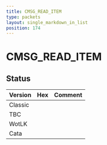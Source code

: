 ```yaml
---
title: CMSG_READ_ITEM
type: packets
layout: single_markdown_in_list
position: 174
---
```


# CMSG_READ_ITEM

## Status

Version | Hex | Comment
---------- | ---------- | ---------- 
Classic |  |  
TBC |  |  
WotLK |  |  
Cata |  |  
